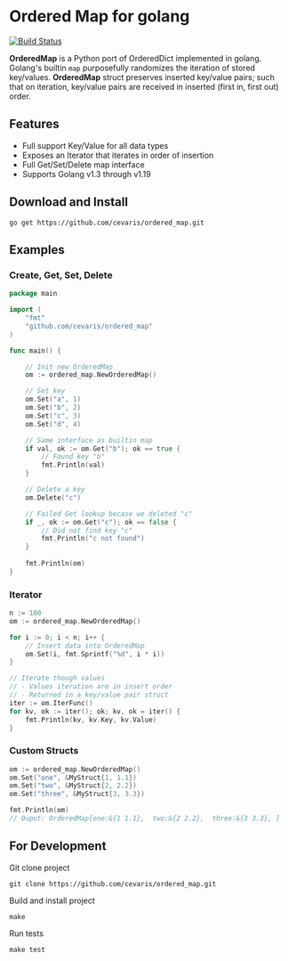 # Ordered Map for golang

[![Build Status](https://travis-ci.org/cevaris/ordered_map.svg?branch=master)](https://travis-ci.org/cevaris/ordered_map)

**OrderedMap** is a Python port of OrderedDict implemented in golang. Golang's builtin `map` purposefully randomizes the iteration of stored key/values. **OrderedMap** struct preserves inserted key/value pairs; such that on iteration, key/value pairs are received in inserted (first in, first out) order.


## Features
- Full support Key/Value for all data types
- Exposes an Iterator that iterates in order of insertion
- Full Get/Set/Delete map interface
- Supports Golang v1.3 through v1.19

## Download and Install 
  
`go get https://github.com/cevaris/ordered_map.git`


## Examples

### Create, Get, Set, Delete

```go
package main

import (
    "fmt"
    "github.com/cevaris/ordered_map"
)

func main() {

    // Init new OrderedMap
    om := ordered_map.NewOrderedMap()

    // Set key
    om.Set("a", 1)
    om.Set("b", 2)
    om.Set("c", 3)
    om.Set("d", 4)

    // Same interface as builtin map
    if val, ok := om.Get("b"); ok == true {
        // Found key "b"
        fmt.Println(val)
    }

    // Delete a key
    om.Delete("c")

    // Failed Get lookup becase we deleted "c"
    if _, ok := om.Get("c"); ok == false {
        // Did not find key "c"
        fmt.Println("c not found")
    }
    
    fmt.Println(om)
}
```


### Iterator

```go
n := 100
om := ordered_map.NewOrderedMap()

for i := 0; i < n; i++ {
    // Insert data into OrderedMap
    om.Set(i, fmt.Sprintf("%d", i * i))
}

// Iterate though values
// - Values iteration are in insert order
// - Returned in a key/value pair struct
iter := om.IterFunc()
for kv, ok := iter(); ok; kv, ok = iter() {
    fmt.Println(kv, kv.Key, kv.Value)
}
```

### Custom Structs

```go
om := ordered_map.NewOrderedMap()
om.Set("one", &MyStruct{1, 1.1})
om.Set("two", &MyStruct{2, 2.2})
om.Set("three", &MyStruct{3, 3.3})

fmt.Println(om)
// Ouput: OrderedMap[one:&{1 1.1},  two:&{2 2.2},  three:&{3 3.3}, ]
```
  
## For Development

Git clone project 

`git clone https://github.com/cevaris/ordered_map.git`  
  
Build and install project

`make`

Run tests 

`make test`








